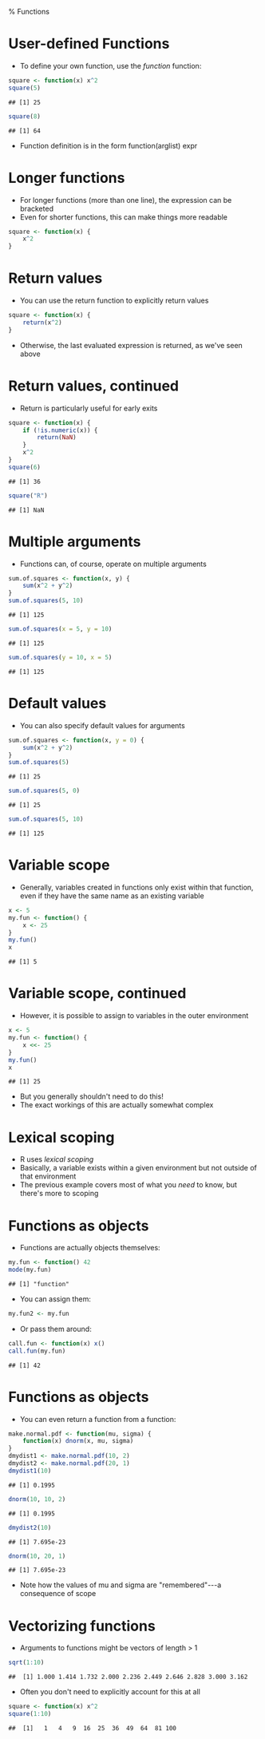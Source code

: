 % Functions

# User-defined Functions

- To define your own function, use the *function* function:

```r
square <- function(x) x^2
square(5)
```

```
## [1] 25
```

```r
square(8)
```

```
## [1] 64
```


- Function definition is in the form function(arglist) expr

# Longer functions

- For longer functions (more than one line), the expression can be bracketed
- Even for shorter functions, this can make things more readable

```r
square <- function(x) {
    x^2
}
```


# Return values

- You can use the return function to explicitly return values

```r
square <- function(x) {
    return(x^2)
}
```

- Otherwise, the last evaluated expression is returned, as we've seen above

# Return values, continued

- Return is particularly useful for early exits

```r
square <- function(x) {
    if (!is.numeric(x)) {
        return(NaN)
    }
    x^2
}
square(6)
```

```
## [1] 36
```

```r
square("R")
```

```
## [1] NaN
```


# Multiple arguments

- Functions can, of course, operate on multiple arguments

```r
sum.of.squares <- function(x, y) {
    sum(x^2 + y^2)
}
sum.of.squares(5, 10)
```

```
## [1] 125
```

```r
sum.of.squares(x = 5, y = 10)
```

```
## [1] 125
```

```r
sum.of.squares(y = 10, x = 5)
```

```
## [1] 125
```


# Default values

- You can also specify default values for arguments

```r
sum.of.squares <- function(x, y = 0) {
    sum(x^2 + y^2)
}
sum.of.squares(5)
```

```
## [1] 25
```

```r
sum.of.squares(5, 0)
```

```
## [1] 25
```

```r
sum.of.squares(5, 10)
```

```
## [1] 125
```


# Variable scope

- Generally, variables created in functions only exist within that function,
even if they have the same name as an existing variable

```r
x <- 5
my.fun <- function() {
    x <- 25
}
my.fun()
x
```

```
## [1] 5
```


# Variable scope, continued

- However, it is possible to assign to variables in the outer environment

```r
x <- 5
my.fun <- function() {
    x <<- 25
}
my.fun()
x
```

```
## [1] 25
```

- But you generally shouldn't need to do this!
- The exact workings of this are actually somewhat complex

# Lexical scoping

- R uses *lexical scoping*
- Basically, a variable exists within a given environment but not outside of that environment
- The previous example covers most of what you *need* to know, but there's more to scoping

# Functions as objects

- Functions are actually objects themselves:

```r
my.fun <- function() 42
mode(my.fun)
```

```
## [1] "function"
```

- You can assign them:

```r
my.fun2 <- my.fun
```

- Or pass them around:

```r
call.fun <- function(x) x()
call.fun(my.fun)
```

```
## [1] 42
```


# Functions as objects

- You can even return a function from a function:

```r
make.normal.pdf <- function(mu, sigma) {
    function(x) dnorm(x, mu, sigma)
}
dmydist1 <- make.normal.pdf(10, 2)
dmydist2 <- make.normal.pdf(20, 1)
dmydist1(10)
```

```
## [1] 0.1995
```

```r
dnorm(10, 10, 2)
```

```
## [1] 0.1995
```

```r
dmydist2(10)
```

```
## [1] 7.695e-23
```

```r
dnorm(10, 20, 1)
```

```
## [1] 7.695e-23
```

- Note how the values of mu and sigma are "remembered"---a consequence of scope

# Vectorizing functions

- Arguments to functions might be vectors of length > 1

```r
sqrt(1:10)
```

```
##  [1] 1.000 1.414 1.732 2.000 2.236 2.449 2.646 2.828 3.000 3.162
```

- Often you don't need to explicitly account for this at all

```r
square <- function(x) x^2
square(1:10)
```

```
##  [1]   1   4   9  16  25  36  49  64  81 100
```

